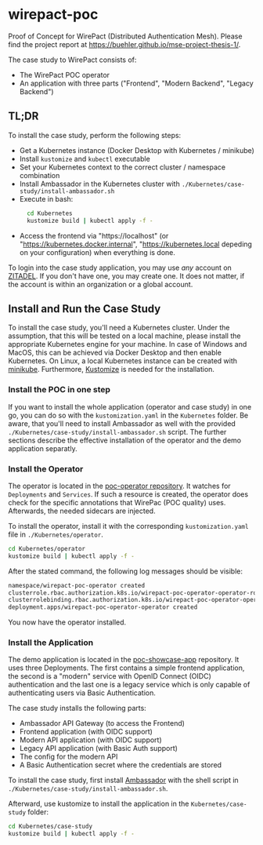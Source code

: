 # wirepact-poc

Proof of Concept for WirePact (Distributed Authentication Mesh).
Please find the project report at https://buehler.github.io/mse-project-thesis-1/.

The case study to WirePact consists of:

- The WirePact POC operator
- An application with three parts ("Frontend", "Modern Backend", "Legacy Backend")

## TL;DR

To install the case study, perform the following steps:

- Get a Kubernetes instance (Docker Desktop with Kubernetes / minikube)
- Install `kustomize` and `kubectl` executable
- Set your Kubernetes context to the correct cluster / namespace combination
- Install Ambassador in the Kubernetes cluster with `./Kubernetes/case-study/install-ambassador.sh`
- Execute in bash:
  ```bash
    cd Kubernetes
    kustomize build | kubectl apply -f -
  ```
- Access the frontend via "https://localhost"
  (or "https://kubernetes.docker.internal", "https://kubernetes.local depeding on your configuration)
  when everything is done.

To login into the case study application, you may use _any_ account on
[ZITADEL](https://zitadel.ch). If you don't have one, you may create one.
It does not matter, if the account is within an organization or a global account.

## Install and Run the Case Study

To install the case study, you'll need a Kubernetes cluster.
Under the assumption, that this will be tested on a local machine,
please install the appropriate Kubernetes engine for your machine.
In case of Windows and MacOS, this can be achieved via Docker Desktop
and then enable Kubernetes. On Linux, a local Kubernetes instance
can be created with [minikube](https://minikube.sigs.k8s.io/docs/start/).
Furthermore, [Kustomize](https://kustomize.io/) is needed for the installation.

### Install the POC in one step

If you want to install the whole application (operator and case study)
in one go, you can do so with the `kustomization.yaml` in the
`Kubernetes` folder. Be aware, that you'll need to install Ambassador
as well with the provided `./Kubernetes/case-study/install-ambassador.sh`
script. The further sections describe the effective
installation of the operator and the demo application separatly.

### Install the Operator

The operator is located in the [poc-operator repository](https://github.com/WirePact/poc-operator).
It watches for `Deployments` and `Services`. If such a resource is created, the
operator does check for the specific annotations that WirePac (POC quality) uses.
Afterwards, the needed sidecars are injected.

To install the operator, install it with the corresponding
`kustomization.yaml` file in `./Kubernetes/operator`.

```bash
cd Kubernetes/operator
kustomize build | kubectl apply -f -
```

After the stated command, the following log messages
should be visible:

```bash
namespace/wirepact-poc-operator created
clusterrole.rbac.authorization.k8s.io/wirepact-poc-operator-operator-role created
clusterrolebinding.rbac.authorization.k8s.io/wirepact-poc-operator-operator-role-binding created
deployment.apps/wirepact-poc-operator-operator created
```

You now have the operator installed.

### Install the Application

The demo application is located in the
[poc-showcase-app](https://github.com/WirePact/poc-showcase-app) repository.
It uses three Deployments. The first contains a simple frontend application,
the second is a "modern" service with OpenID Connect (OIDC) authentication
and the last one is a legacy service which is only capable of authenticating
users via Basic Authentication.

The case study installs the following parts:

- Ambassador API Gateway (to access the Frontend)
- Frontend application (with OIDC support)
- Modern API application (with OIDC support)
- Legacy API application (with Basic Auth support)
- The config for the modern API
- A Basic Authentication secret where the credentials are stored

To install the case study, first install [Ambassador](https://getambassador.io)
with the shell script in `./Kubernetes/case-study/install-ambassador.sh`.

Afterward, use kustomize to install the application in the `Kubernetes/case-study`
folder:

```bash
cd Kubernetes/case-study
kustomize build | kubectl apply -f -
```
